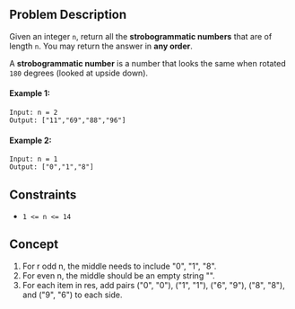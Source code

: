 ## Problem Description

Given an integer `n`, return all the **strobogrammatic numbers** that are of length `n`. You may return the answer in **any order**.

A **strobogrammatic number** is a number that looks the same when rotated `180` degrees (looked at upside down).

 

#### Example 1:
```plaintext
Input: n = 2
Output: ["11","69","88","96"]
```
#### Example 2:
```plaintext
Input: n = 1
Output: ["0","1","8"]
``` 

## Constraints
- `1 <= n <= 14`

## Concept
1. For r odd n, the middle needs to include "0", "1", "8".
2. For even n, the middle should be an empty string "".
3. For each item in res, add pairs ("0", "0"), ("1", "1"), ("6", "9"), ("8", "8"), and ("9", "6") to each side.
